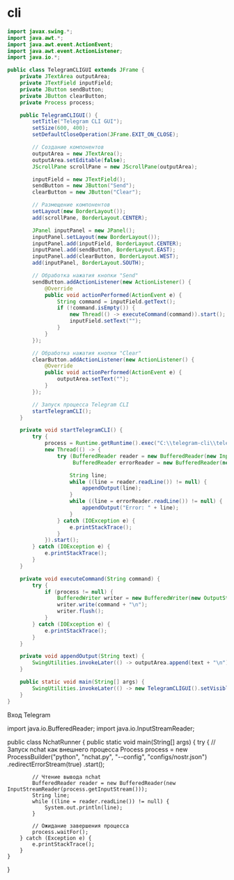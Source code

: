 # cli

```java
import javax.swing.*;
import java.awt.*;
import java.awt.event.ActionEvent;
import java.awt.event.ActionListener;
import java.io.*;

public class TelegramCLIGUI extends JFrame {
    private JTextArea outputArea;
    private JTextField inputField;
    private JButton sendButton;
    private JButton clearButton;
    private Process process;

    public TelegramCLIGUI() {
        setTitle("Telegram CLI GUI");
        setSize(600, 400);
        setDefaultCloseOperation(JFrame.EXIT_ON_CLOSE);

        // Создание компонентов
        outputArea = new JTextArea();
        outputArea.setEditable(false);
        JScrollPane scrollPane = new JScrollPane(outputArea);

        inputField = new JTextField();
        sendButton = new JButton("Send");
        clearButton = new JButton("Clear");

        // Размещение компонентов
        setLayout(new BorderLayout());
        add(scrollPane, BorderLayout.CENTER);

        JPanel inputPanel = new JPanel();
        inputPanel.setLayout(new BorderLayout());
        inputPanel.add(inputField, BorderLayout.CENTER);
        inputPanel.add(sendButton, BorderLayout.EAST);
        inputPanel.add(clearButton, BorderLayout.WEST);
        add(inputPanel, BorderLayout.SOUTH);

        // Обработка нажатия кнопки "Send"
        sendButton.addActionListener(new ActionListener() {
            @Override
            public void actionPerformed(ActionEvent e) {
                String command = inputField.getText();
                if (!command.isEmpty()) {
                    new Thread(() -> executeCommand(command)).start(); // Запуск в отдельном потоке
                    inputField.setText("");
                }
            }
        });

        // Обработка нажатия кнопки "Clear"
        clearButton.addActionListener(new ActionListener() {
            @Override
            public void actionPerformed(ActionEvent e) {
                outputArea.setText("");
            }
        });

        // Запуск процесса Telegram CLI
        startTelegramCLI();
    }

    private void startTelegramCLI() {
        try {
            process = Runtime.getRuntime().exec("C:\\telegram-cli\\telegram-cli.exe -k C:\\telegram-cli\\tg-server.pub -W");
            new Thread(() -> {
                try (BufferedReader reader = new BufferedReader(new InputStreamReader(process.getInputStream()));
                     BufferedReader errorReader = new BufferedReader(new InputStreamReader(process.getErrorStream()))) {

                    String line;
                    while ((line = reader.readLine()) != null) {
                        appendOutput(line);
                    }
                    while ((line = errorReader.readLine()) != null) {
                        appendOutput("Error: " + line);
                    }
                } catch (IOException e) {
                    e.printStackTrace();
                }
            }).start();
        } catch (IOException e) {
            e.printStackTrace();
        }
    }

    private void executeCommand(String command) {
        try {
            if (process != null) {
                BufferedWriter writer = new BufferedWriter(new OutputStreamWriter(process.getOutputStream()));
                writer.write(command + "\n");
                writer.flush();
            }
        } catch (IOException e) {
            e.printStackTrace();
        }
    }

    private void appendOutput(String text) {
        SwingUtilities.invokeLater(() -> outputArea.append(text + "\n"));
    }

    public static void main(String[] args) {
        SwingUtilities.invokeLater(() -> new TelegramCLIGUI().setVisible(true));
    }
}
```



Вход Telegram 


import java.io.BufferedReader;
import java.io.InputStreamReader;

public class NchatRunner {
    public static void main(String[] args) {
        try {
            // Запуск nchat как внешнего процесса
            Process process = new ProcessBuilder("python", "nchat.py", "--config", "configs/nostr.json")
                    .redirectErrorStream(true)
                    .start();

            // Чтение вывода nchat
            BufferedReader reader = new BufferedReader(new InputStreamReader(process.getInputStream()));
            String line;
            while ((line = reader.readLine()) != null) {
                System.out.println(line);
            }

            // Ожидание завершения процесса
            process.waitFor();
        } catch (Exception e) {
            e.printStackTrace();
        }
    }
}
